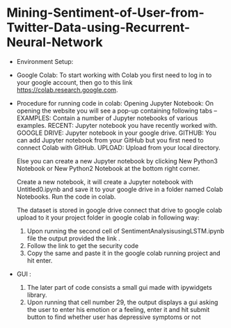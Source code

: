 # Mining-Sentiment-of-User-from-Twitter-Data-using-Recurrent-Neural-Network


* Environment Setup:

* Google Colab:
    To start working with Colab you first need to log in to your google account, then go to this link https://colab.research.google.com.

* Procedure for running code in colab:
  Opening Jupyter Notebook:
   On opening the website you will see a pop-up containing following tabs –
   EXAMPLES: Contain a number of Jupyter notebooks of various examples.
   RECENT: Jupyter notebook you have recently worked with.
   GOOGLE DRIVE: Jupyter notebook in your google drive.
   GITHUB: You can add Jupyter notebook from your GitHub but you first need to connect Colab with GitHub.
   UPLOAD: Upload from your local directory.

   Else you can create a new Jupyter notebook by clicking New Python3 Notebook or New Python2 Notebook at the bottom right corner.
   
   Create a new notebook, it will create a Jupyter notebook with Untitled0.ipynb and save it to your google drive in a folder named        Colab Notebooks. Run the code in colab.
   
   The dataset is stored in google drive connect that drive to google colab upload to it your project folder in google colab in            following way:
   1) Upon running the second cell of SentimentAnalysisusingLSTM.ipynb file the output provided the link .
   2) Follow the link to get the security code 
   3) Copy the same and paste it in the google colab running project and hit enter.
  
* GUI :
  1) The later part of code consists a small gui  made with ipywidgets library. 
  2) Upon running that cell number 29, the output displays a gui asking the user to enter his emotion or a feeling, enter it and hit submit   button to find whether user has depressive symptoms or not
